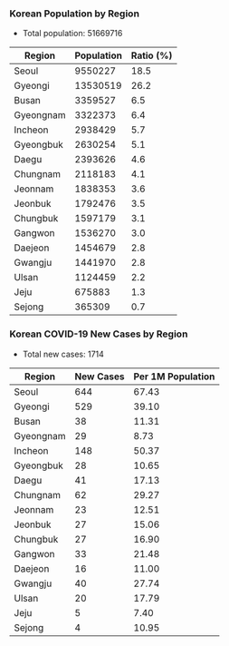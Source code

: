 ### Korean Population by Region
* Total population: 51669716

| Region | Population | Ratio (%) |
| ------ | ---------- | --------- |
| Seoul | 9550227 | 18.5 |
| Gyeongi | 13530519 | 26.2 |
| Busan | 3359527 | 6.5 |
| Gyeongnam | 3322373 | 6.4 |
| Incheon | 2938429 | 5.7 |
| Gyeongbuk | 2630254 | 5.1 |
| Daegu | 2393626 | 4.6 |
| Chungnam | 2118183 | 4.1 |
| Jeonnam | 1838353 | 3.6 |
| Jeonbuk | 1792476 | 3.5 |
| Chungbuk | 1597179 | 3.1 |
| Gangwon | 1536270 | 3.0 |
| Daejeon | 1454679 | 2.8 |
| Gwangju | 1441970 | 2.8 |
| Ulsan | 1124459 | 2.2 |
| Jeju | 675883 | 1.3 |
| Sejong | 365309 | 0.7 |

### Korean COVID-19 New Cases by Region
* Total new cases: 1714

| Region | New Cases | Per 1M Population |
| ------ | ---------- | ---------------- |
| Seoul | 644 | 67.43 |
| Gyeongi | 529 | 39.10 |
| Busan | 38 | 11.31 |
| Gyeongnam | 29 | 8.73 |
| Incheon | 148 | 50.37 |
| Gyeongbuk | 28 | 10.65 |
| Daegu | 41 | 17.13 |
| Chungnam | 62 | 29.27 |
| Jeonnam | 23 | 12.51 |
| Jeonbuk | 27 | 15.06 |
| Chungbuk | 27 | 16.90 |
| Gangwon | 33 | 21.48 |
| Daejeon | 16 | 11.00 |
| Gwangju | 40 | 27.74 |
| Ulsan | 20 | 17.79 |
| Jeju | 5 | 7.40 |
| Sejong | 4 | 10.95 |
